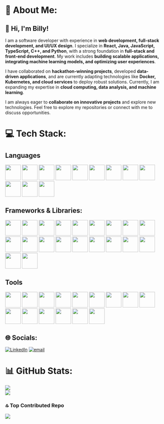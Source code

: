 # 💫 About Me:
## 👋 Hi, I'm Billy!  

I am a software developer with experience in **web development, full-stack development, and UI/UX design**. I specialize in **React, Java, JavaScript, TypeScript, C++, and Python**, with a strong foundation in **full-stack and front-end development**. My work includes **building scalable applications, integrating machine learning models, and optimizing user experiences**.  

I have collaborated on **hackathon-winning projects**, developed **data-driven applications**, and are currently adapting technologies like **Docker, Kubernetes, and cloud services** to deploy robust solutions. Currently, I am expanding my expertise in **cloud computing, data analysis, and machine learning**.  

I am always eager to **collaborate on innovative projects** and explore new technologies. Feel free to explore my repositories or connect with me to discuss opportunities.  


# 💻 Tech Stack:
## Languages
<p align="left">
  <img src="https://cdn.jsdelivr.net/gh/devicons/devicon@latest/icons/python/python-original.svg" width="50" height="50" />
  <img src="https://cdn.jsdelivr.net/gh/devicons/devicon@latest/icons/javascript/javascript-original.svg" width="50" height="50" />
  <img src="https://cdn.jsdelivr.net/gh/devicons/devicon@latest/icons/typescript/typescript-original.svg" width="50" height="50" />
  <img src="https://cdn.jsdelivr.net/gh/devicons/devicon@latest/icons/java/java-original.svg" width="50" height="50" />
  <img src="https://cdn.jsdelivr.net/gh/devicons/devicon@latest/icons/kotlin/kotlin-original.svg" width="50" height="50" />
  <img src="https://cdn.jsdelivr.net/gh/devicons/devicon@latest/icons/cplusplus/cplusplus-original.svg" width="50" height="50" />
  <img src="https://cdn.jsdelivr.net/gh/devicons/devicon@latest/icons/c/c-original.svg" width="50" height="50" />
<!--   <img src="https://cdn.jsdelivr.net/gh/devicons/devicon@latest/icons/csharp/csharp-original.svg" width="50" height="50" /> -->
  <img src="https://cdn.jsdelivr.net/gh/devicons/devicon@latest/icons/r/r-original.svg" width="50" height="50" />
<!--   <img src="https://cdn.jsdelivr.net/gh/devicons/devicon@latest/icons/dart/dart-original.svg" width="50" height="50" /> -->
  <img src="https://cdn.jsdelivr.net/gh/devicons/devicon@latest/icons/html5/html5-original.svg" width="50" height="50" />
  <img src="https://cdn.jsdelivr.net/gh/devicons/devicon@latest/icons/css3/css3-original.svg" width="50" height="50" />
  <img src="https://cdn.jsdelivr.net/gh/devicons/devicon@latest/icons/mysql/mysql-original-wordmark.svg" width="50" height="50" />
  <img src="https://cdn.jsdelivr.net/gh/devicons/devicon@latest/icons/bash/bash-original.svg" width="50" height="50" />
</p>

## Frameworks & Libraries:
<p align="left">
  <img src="https://cdn.jsdelivr.net/gh/devicons/devicon@latest/icons/react/react-original.svg" width="50" height="50" />
  <img src="https://cdn.jsdelivr.net/gh/devicons/devicon@latest/icons/astro/astro-original.svg" width="50" height="50" />
<!--   <img src="https://cdn.jsdelivr.net/gh/devicons/devicon@latest/icons/vuejs/vuejs-original.svg" width="50" height="50" />-->
  <img src="https://cdn.jsdelivr.net/gh/devicons/devicon@latest/icons/vitejs/vitejs-original.svg" width="50" height="50" />
  <img src="https://cdn.jsdelivr.net/gh/devicons/devicon@latest/icons/tailwindcss/tailwindcss-original.svg" width="50" height="50" />
  <img src="https://cdn.jsdelivr.net/gh/devicons/devicon@latest/icons/nodejs/nodejs-original-wordmark.svg" width="50" height="50" />
  <img src="https://cdn.jsdelivr.net/gh/devicons/devicon@latest/icons/flask/flask-original.svg" width="50" height="50" />
  <img src="https://cdn.jsdelivr.net/gh/devicons/devicon@latest/icons/fastapi/fastapi-original.svg" width="50" height="50" />
  <img src="https://cdn.jsdelivr.net/gh/devicons/devicon@latest/icons/express/express-original.svg" width="50" height="50" />
  <img src="https://cdn.jsdelivr.net/gh/devicons/devicon@latest/icons/threejs/threejs-original.svg" width="50" height="50" />
<!--   <img src="https://cdn.jsdelivr.net/gh/devicons/devicon@latest/icons/webpack/webpack-original.svg" width="50" height="50" /> -->
  <img src="https://cdn.jsdelivr.net/gh/devicons/devicon@latest/icons/mocha/mocha-original.svg" width="50" height="50" />
  <img src="https://cdn.jsdelivr.net/gh/devicons/devicon@latest/icons/axios/axios-plain.svg" width="50" height="50" />
  <img src="https://cdn.jsdelivr.net/gh/devicons/devicon@latest/icons/jupyter/jupyter-original.svg" width="50" height="50" />
  <img src="https://cdn.jsdelivr.net/gh/devicons/devicon@latest/icons/pytest/pytest-original.svg" width="50" height="50" />
  <img src="https://cdn.jsdelivr.net/gh/devicons/devicon@latest/icons/junit/junit-original.svg" width="50" height="50" />
  <img src="https://cdn.jsdelivr.net/gh/devicons/devicon@latest/icons/pandas/pandas-original.svg" width="50" height="50" />
  <img src="https://cdn.jsdelivr.net/gh/devicons/devicon@latest/icons/numpy/numpy-original.svg" width="50" height="50" />
  <img src="https://cdn.jsdelivr.net/gh/devicons/devicon@latest/icons/matplotlib/matplotlib-original.svg" width="50" height="50" />
  <img src="https://cdn.jsdelivr.net/gh/devicons/devicon@latest/icons/opencv/opencv-original.svg" width="50" height="50" />
  <img src="https://cdn.jsdelivr.net/gh/devicons/devicon@latest/icons/scikitlearn/scikitlearn-original.svg" width="50" height="50" />
  <img src="https://cdn.jsdelivr.net/gh/devicons/devicon@latest/icons/yarn/yarn-original.svg" width="50" height="50" />
</p>

## Tools
<p>
  <img src="https://cdn.jsdelivr.net/gh/devicons/devicon@latest/icons/git/git-original.svg" width="50" height="50" />
  <img src="https://cdn.jsdelivr.net/gh/devicons/devicon@latest/icons/github/github-original.svg" width="50" height="50" />
  <img src="https://cdn.jsdelivr.net/gh/devicons/devicon@latest/icons/sqlite/sqlite-original.svg" width="50" height="50" />
  <img src="https://cdn.jsdelivr.net/gh/devicons/devicon@latest/icons/mysql/mysql-original.svg" width="50" height="50" />
  <img src="https://cdn.jsdelivr.net/gh/devicons/devicon@latest/icons/postgresql/postgresql-original.svg" width="50" height="50" />
<!--   <img src="https://cdn.jsdelivr.net/gh/devicons/devicon@latest/icons/gitlab/gitlab-original.svg" width="50" height="50" /> -->
  <img src="https://github.com/user-attachments/assets/e395eb41-b431-4f27-a371-adcb409e974b" width="50" height="50">
  <img src="https://cdn.jsdelivr.net/gh/devicons/devicon@latest/icons/androidstudio/androidstudio-original.svg" width="50" height="50" />
  <img src="https://cdn.jsdelivr.net/gh/devicons/devicon@latest/icons/vercel/vercel-original.svg" width="50" height="50" />
  <img src="https://cdn.jsdelivr.net/gh/devicons/devicon@latest/icons/postman/postman-original.svg" width="50" height="50" />
  <img src="https://github.com/user-attachments/assets/c5b16059-4bdd-403f-bcaf-e7b0e777790e" width="50" height="50" />
  <img src="https://cdn.jsdelivr.net/gh/devicons/devicon@latest/icons/unrealengine/unrealengine-original.svg" width="50" height="50" />
  <img src="https://cdn.jsdelivr.net/gh/devicons/devicon@latest/icons//trello/trello-original.svg" width="50" height="50" />
  <img src="https://cdn.jsdelivr.net/gh/devicons/devicon@latest/icons/figma/figma-original.svg" width="50" height="50" />
  <img src="https://github.com/user-attachments/assets/665a81ee-e8b2-43ff-88c1-8326ce985121" width="50" height="50" />
  <img src="https://cdn.jsdelivr.net/gh/devicons/devicon@latest/icons/blender/blender-original.svg" width="50" height="50" />
</p>


## 🌐 Socials:
[![LinkedIn](https://img.shields.io/badge/LinkedIn-%230077B5.svg?logo=linkedin&logoColor=white)](https://linkedin.com/in/bill-wxng) [![email](https://img.shields.io/badge/Email-D14836?logo=gmail&logoColor=white)](mailto:mosbill067@gmail.com) 



# 📊 GitHub Stats:
![](https://github-readme-streak-stats.herokuapp.com/?user=Gallections&theme=dark&hide_border=false)<br/>
![](https://github-readme-stats.vercel.app/api/top-langs/?username=Gallections&theme=dark&hide_border=false&include_all_commits=false&count_private=false&layout=compact)

### 🔝 Top Contributed Repo
![](https://github-contributor-stats.vercel.app/api?username=Gallections&limit=5&theme=dark&combine_all_yearly_contributions=true)

<!-- Proudly created with GPRM ( https://gprm.itsvg.in ) -->
